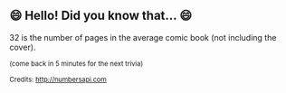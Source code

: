 ## :smile: Hello! Did you know that... :smile:
32 is the number of pages in the average comic book (not including the cover).

<sup>(come back in 5 minutes for the next trivia)</sup>


<sup>Credits: http://numbersapi.com</sup>
